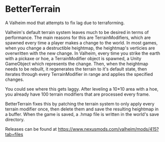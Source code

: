 # BetterTerrain
A Valheim mod that attempts to fix lag due to terraforming.

Valheim's default terrain system leaves much to be desired in terms of performance. The main reasons for this are TerrainModifiers, which are spawned every time a player makes a change to the world. In most games, when you change a destructible heightmap, the heightmap's verticies are overwritten with the new change. In Valheim, every time you strike the earth with a pickaxe or hoe, a TerrainModifier object is spawned, a Unity GameObject which represents the change. Then, when the heightmap needs to be rebuilt, it regenerates the terrain to it's default state, then iterates through every TerrainModifier in range and applies the specified changes.

You could see where this gets laggy. After leveling a 10*10 area with a hoe, you already have 100 terrain modifiers that are processed every frame.

BetterTerrain fixes this by patching the terrain system to only apply every terrain modifier once, then delete them and save the resulting heightmap in a buffer. When the game is saved, a .hmap file is written in the world's save directory.

Releases can be found at https://www.nexusmods.com/valheim/mods/415?tab=files
